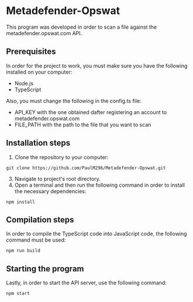 # Metadefender-Opswat

This program was developed in order to scan a file against the metadefender.opswat.com API.

## Prerequisites

In order for the project to work, you must make sure you have the following installed on your computer:

- Node.js
- TypeScript

Also, you must change the following in the config.ts file:

- API_KEY with the one obtained dafter registering an account to metadefender.opswat.com
- FILE_PATH with the path to the file that you want to scan

## Installation steps

1. Clone the repository to your computer:
 
`git clone https://github.com/PaulM296/Metadefender-Opswat.git`

3. Navigate to project's root directory.
4. Open a terminal and then run the following command in order to install the necessary dependencies:

`npm install`

## Compilation steps

In order to compile the TypeScript code into JavaScript code, the following command must be used:

  `npm run build`

## Starting the program

Lastly, in order to start the API server, use the following command:

`npm start`
